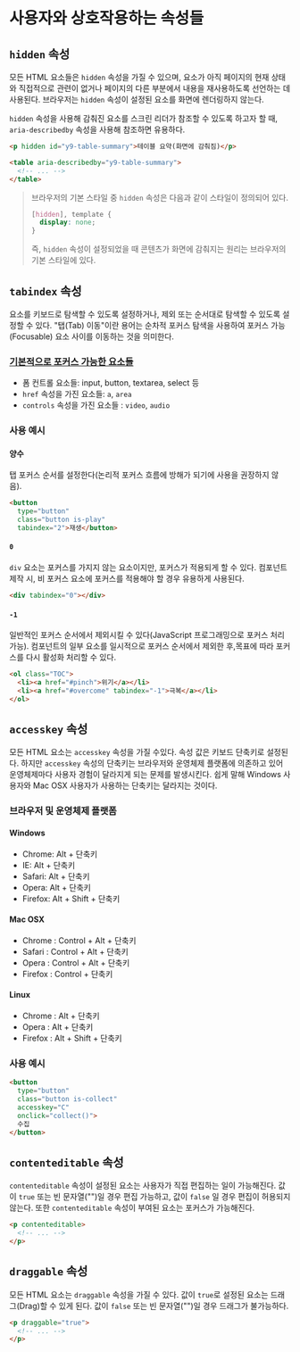 # 사용자와 상호작용하는 속성들

## `hidden` 속성

모든 HTML 요소들은 `hidden` 속성을 가질 수 있으며, 요소가 아직 페이지의 현재 상태와 직접적으로 관련이 없거나 페이지의 다른 부분에서 내용을 재사용하도록 선언하는 데 사용된다. 브라우저는 `hidden` 속성이 설정된 요소를 화면에 렌더링하지 않는다.

`hidden` 속성을 사용해 감춰진 요소를 스크린 리더가 참조할 수 있도록 하고자 할 때, `aria-describedby` 속성을 사용해 참조하면 유용하다.

```html
<p hidden id="y9-table-summary">테이블 요약(화면에 감춰짐)</p>

<table aria-describedby="y9-table-summary">
  <!-- ... -->
</table>
```

> 브라우저의 기본 스타일 중 `hidden` 속성은 다음과 같이 스타일이 정의되어 있다.
> ```css
> [hidden], template {
>   display: none;
> }
> ```
> 즉, `hidden` 속성이 설정되었을 때 콘텐츠가 화면에 감춰지는 원리는 브라우저의 기본 스타일에 있다.

## `tabindex` 속성

요소를 키보드로 탐색할 수 있도록 설정하거나, 제외 또는 순서대로 탐색할 수 있도록 설정할 수 있다.
"탭(Tab) 이동"이란 용어는 순차적 포커스 탐색을 사용하여 포커스 가능(Focusable) 요소 사이를
이동하는 것을 의미한다.

### [기본적으로 포커스 가능한 요소들](https://allyjs.io/data-tables/focusable.html)

* 폼 컨트롤 요소들: input, button, textarea, select 등
* `href` 속성을 가진 요소들: `a`, `area`
* `controls` 속성을 가진 요소들 : `video`, `audio`

### 사용 예시

#### 양수

탭 포커스 순서를 설정한다(논리적 포커스 흐름에 방해가 되기에 사용을 권장하지 않음).

```html
<button
  type="button"
  class="button is-play"
  tabindex="2">재생</button>
```

#### `0`

`div` 요소는 포커스를 가지지 않는 요소이지만, 포커스가 적용되게 할 수 있다. 컴포넌트 제작 시, 비 포커스 요소에 포커스를 적용해야 할 경우 유용하게 사용된다.

```html
<div tabindex="0"></div>
```

#### `-1`

일반적인 포커스 순서에서 제외시킬 수 있다(JavaScript 프로그래밍으로 포커스 처리 가능). 컴포넌트의 일부 요소를 일시적으로 포커스 순서에서 제외한 후,목표에 따라 포커스를 다시 활성화 처리할 수 있다.

```html
<ol class="TOC">
  <li><a href="#pinch">위기</a></li>
  <li><a href="#overcome" tabindex="-1">극복</a></li>
</ol>
```

## `accesskey` 속성

모든 HTML 요소는 `accesskey` 속성을 가질 수있다. 속성 값은 키보드 단축키로 설정된다. 하지만 `accesskey` 속성의 단축키는 브라우저와 운영체제 플랫폼에 의존하고 있어 운영체제마다
사용자 경험이 달라지게 되는 문제를 발생시킨다. 쉽게 말해 Windows 사용자와 Mac OSX 사용자가 사용하는
단축키는 달라지는 것이다.

### 브라우저 및 운영체제 플랫폼

#### Windows

* Chrome: Alt + 단축키
* IE: Alt + 단축키
* Safari: Alt + 단축키
* Opera: Alt + 단축키
* Firefox: Alt + Shift + 단축키

#### Mac OSX

* Chrome  : Control + Alt + 단축키
* Safari  : Control + Alt + 단축키
* Opera   : Control + Alt + 단축키
* Firefox : Control + 단축키

#### Linux

* Chrome  : Alt + 단축키
* Opera   : Alt + 단축키
* Firefox : Alt + Shift + 단축키

### 사용 예시

```html
<button
  type="button"
  class="button is-collect"
  accesskey="C"
  onclick="collect()">
  수집
</button>
```

## `contenteditable` 속성

`contenteditable` 속성이 설정된 요소는 사용자가 직접 편집하는 일이 가능해진다. 값이 `true` 또는 빈 문자열("")일 경우 편집 가능하고, 값이 `false` 일 경우 편집이 허용되지 않는다. 또한 `contenteditable` 속성이 부여된 요소는 포커스가 가능해진다.

```html
<p contenteditable>
  <!-- ... -->
</p>
```

## `draggable` 속성

모든 HTML 요소는 `draggable` 속성을 가질 수 있다. 값이 `true`로 설정된 요소는 드래그(Drag)할 수 있게 된다. 값이 `false` 또는 빈 문자열("")일 경우 드래그가 불가능하다.

```html
<p draggable="true">
  <!-- ... -->
</p>
```